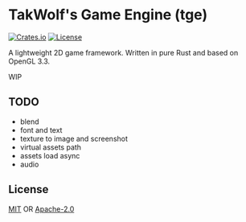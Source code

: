 # TakWolf's Game Engine (tge)

[![Crates.io](https://img.shields.io/crates/v/tge)](https://crates.io/crates/tge)
[![License](https://img.shields.io/github/license/TakWolf/tge)](#License)

A lightweight 2D game framework. Written in pure Rust and based on OpenGL 3.3.

WIP

## TODO

- blend
- font and text
- texture to image and screenshot
- virtual assets path
- assets load async
- audio

## License

[MIT](LICENSE-MIT) OR [Apache-2.0](LICENSE-APACHE)
